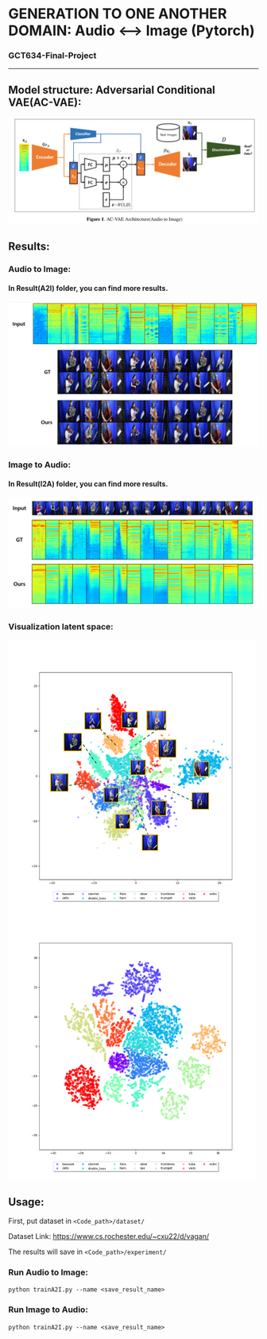 

# GENERATION TO ONE ANOTHER DOMAIN: Audio ⟷ Image (Pytorch)
### GCT634-Final-Project
----------
## Model structure: Adversarial Conditional VAE(AC-VAE):



![model_sturcture](./figs/model_sturcture.png)

## Results:

### Audio to Image:
#### In Result(A2I) folder, you can find more results.

![A2I_output](./figs/A2I_output.png)



### Image to Audio:
#### In Result(I2A) folder, you can find more results.

![I2A_output](./figs/I2A_output.png)



### Visualization latent space:

<p float="left">
  <img src="./figs/A2I_visualization.png" width="500" />
  <img src="./figs/I2A_visualization.png" width="500" /> 

</p>



## Usage:

First, put dataset in ```<Code_path>/dataset/```

Dataset Link: https://www.cs.rochester.edu/~cxu22/d/vagan/

The results will save in ```<Code_path>/experiment/```

### Run Audio to Image:

```
python trainA2I.py --name <save_result_name>
```
### Run Image to Audio:

```
python trainA2I.py --name <save_result_name>
```
